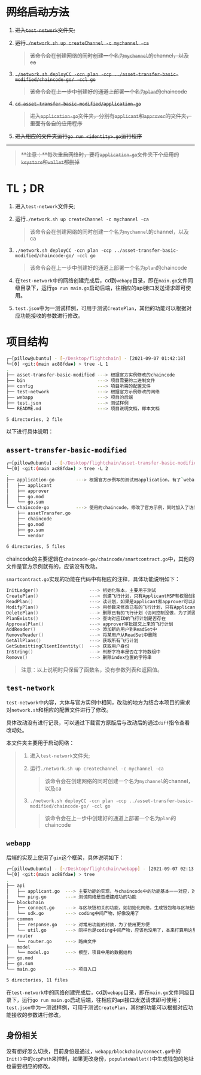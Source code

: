 # ~~网络启动方法~~
1. ~~进入`test-network`文件夹;~~  
2. ~~运行`./network.sh up createChannel -c mychannel -ca`~~  
   
    > ~~该命令会在创建网络的同时创建一个名为`mychannel`的channel，以及ca~~  
3. ~~`./network.sh deployCC -ccn plan -ccp ../asset-transfer-basic-modified/chaincode-go/ -ccl go`~~  
   
    > ~~该命令会在上一步中创建好的通道上部署一个名为`plan`的chaincode~~  
4. ~~`cd asset-transfer-basic-modified/application-go`~~  
   
    > ~~进入`application-go`文件夹，分别有`applicant`和`approver`的文件夹，里面有各自的应用程序~~
5. ~~进入相应的文件夹运行`go run <identity>.go`运行程序~~  
***
> ~~**注意：**每次重启网络时，要将`application-go`文件夹下个应用的`keystore`和`wallet`都删掉~~

# TL；DR

1. 进入`test-network`文件夹;  

2. 运行`./network.sh up createChannel -c mychannel -ca`  

   > 该命令会在创建网络的同时创建一个名为`mychannel`的channel，以及ca  

3. `./network.sh deployCC -ccn plan -ccp ../asset-transfer-basic-modified/chaincode-go/ -ccl go`  

   > 该命令会在上一步中创建好的通道上部署一个名为`plan`的chaincode  

4. 在`test-network`中的网络创建完成后，cd到`webapp`目录，即在`main.go`文件同级目录下，运行`go run main.go`启动后端，往相应的api接口发送请求即可使用。

5. `test.json`中为一测试样例，可用于测试`CreatePlan`，其他的功能可以根据对应功能接收的参数进行修改。

# 项目结构

```bash
┌─[pillow@ubuntu] - [~/Desktop/flightchain] - [2021-09-07 01:42:18]
└─[0] <git:(main ac88fda✱) > tree -L 1
.
├── asset-transfer-basic-modified ---> 根据官方实例修改的chaincode 
├── bin                           ---> 项目需要的二进制文件
├── config                        ---> 项目所需的配置文件
├── test-network                  ---> 根据官方示例修改的网络
├── webapp                        ---> 项目的后端
├── test.json                     ---> 测试样例
└── README.md                     ---> 项目说明文档，即本文档

5 directories, 2 file
```

以下进行具体说明：

## `assert-transfer-basic-modified`

```bash
┌─[pillow@ubuntu] - [~/Desktop/flightchain/asset-transfer-basic-modified] - [2021-09-07 01:48:43]
└─[0] <git:(main ac88fda✱) > tree -L 2
.
├── application-go        ---> 根据官方示例写的测试用application，有了`webapp`后可以说没用了
│   ├── applicant
│   ├── approver
│   ├── go.mod
│   └── go.sum
└── chaincode-go          ---> 使用的chaincode，修改了官方示例，同时加入了访问控制
    ├── assetTransfer.go
    ├── chaincode
    ├── go.mod
    ├── go.sum
    └── vendor
    
6 directories, 5 files
```

chaincode的主要逻辑在`chaincode-go/chaincode/smartcontract.go`中，其他的文件是官方示例就有的，应该没有改动。

`smartcontract.go`实现的功能在代码中有相应的注释，具体功能说明如下：

```go
InitLedger()                   ---> 初始化账本，主要用于测试
CreatePlan()                   ---> 创建飞行计划，只有ApplicantMSP有权限创建飞行计划
ReadPlan()                     ---> 读计划，如果是applicant和approver可以直接读取，如果是user，则判断是否在ReadSet中
ModifyPlan()                   ---> 用参数来修改已有的飞行计划，只有ApplicantMSP有权限修改飞行计划，且是能修改自己提交的飞行计划
DeletePlan()                   ---> 删除已有的飞行计划（访问控制没做，为了溯源可能不需要这个功能）
PlanExists()                   ---> 查询对应ID的飞行计划是否存在
ApprovalPlan()                 ---> approver审批提交上来的飞行计划
AddReader()                    ---> 添加新的用户到ReadSet中
RemoveReader()                 ---> 将某用户从ReadSet中删除
GetAllPlans()                  ---> 获取所有飞行计划
GetSubmittingClientIdentity()  ---> 获取用户身份
InString()                     ---> 判断字符串是否在字符数组中
Remove()                       ---> 删除index位置的字符串
```

> 注意：以上说明时只保留了函数名，没有参数列表和返回值。

## `test-network`

`test-network`中内容，大体与官方实例中相同，改动的地方为结合本项目的需求对`network.sh`和相应的配置文件进行了修改。

具体改动没有进行记录，可以通过下载官方原版后与改动后的通过`diff`指令查看改动处。

本文件夹主要用于启动网络：

> 1. 进入`test-network`文件夹;  
>
> 2. 运行`./network.sh up createChannel -c mychannel -ca`  
>
>    > 该命令会在创建网络的同时创建一个名为`mychannel`的channel，以及ca  
>
> 3. `./network.sh deployCC -ccn plan -ccp ../asset-transfer-basic-modified/chaincode-go/ -ccl go`  
>
>    > 该命令会在上一步中创建好的通道上部署一个名为`plan`的chaincode  

## `webapp`

后端的实现上使用了`gin`这个框架，具体说明如下：

```bash
┌─[pillow@ubuntu] - [~/Desktop/flightchain/webapp] - [2021-09-07 02:13:13]
└─[0] <git:(main ac88fda✱) > tree
.
├── api
│   ├── applicant.go  ---> 主要功能的实现，与chaincode中的功能基本一一对应，对chaincode中的功能进行封装以方便使用
│   └── ping.go       ---> 测试网络是否搭建成功的功能
├── blockchain
│   ├── connect.go    ---> 与区块链相关的功能，如初始化网络，生成钱包和与区块链网络进行交互
│   └── sdk.go        ---> coding中间产物，好像没用了
├── common
│   ├── response.go   ---> 对常用功能的封装，为了使用更方便
│   └── util.go       ---> 同样也是coding中间产物，应该也没用了，本来打算用这里的代码解决的问题用别的方式解决了
├── router
    └── router.go     ---> 路由文件
├── model
│   └── model.go      ---> 模型，项目中用的数据结构
├── go.mod
├── go.sum
└── main.go           ---> 项目入口

5 directories, 11 files
```

在`test-network`中的网络创建完成后，cd到`webapp`目录，即在`main.go`文件同级目录下，运行`go run main.go`启动后端，往相应的api接口发送请求即可使用；`test.json`中为一测试样例，可用于测试`CreatePlan`，其他的功能可以根据对应功能接收的参数进行修改。

## 身份相关

没有想好怎么切换，目前身份是通过，`webapp/blockchain/connect.go`中的`Init()`中的`ccpPath`来控制，如果更改身份，`populateWallet()`中生成钱包的地址也需要相应的修改。
